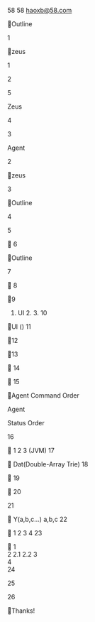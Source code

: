 58 
58  haoxb@58.com

Outline
     
1

zeus

1

2



5



 Zeus

4


3


Agent

2

zeus

 

 

 

 

3

Outline
     
4


           
5


6

Outline
     
7


8

9


1. UI 2.  3. 
10

UI
 () 
11

12

13


14


15

Agent
Command Order

Agent 

    

Status Order

16


1  2  3 (JVM)
17


  Dat(Double-Array Trie) 
18


19


20



21


   Y(a,b,c...) a,b,c 
22


1  2  3  4 
23


1  
2  2.1    2.2 
3  
4  
24


 
25


  
  
  
 
26

Thanks!

